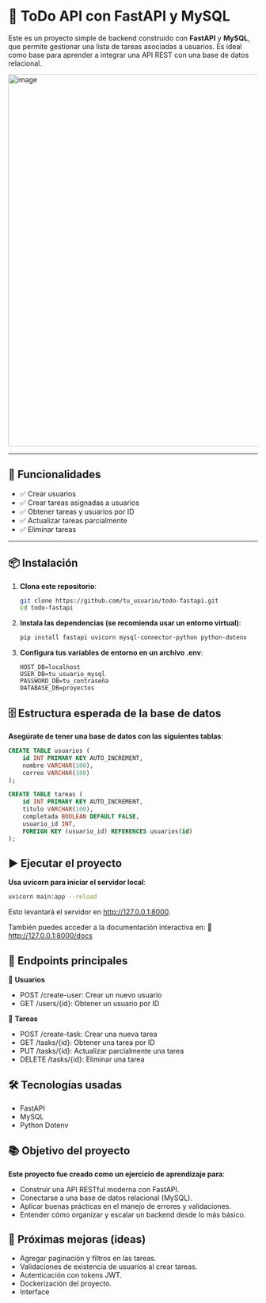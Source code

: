 # 📝 ToDo API con FastAPI y MySQL

Este es un proyecto simple de backend construido con **FastAPI** y **MySQL**, que permite gestionar una lista de tareas asociadas a usuarios. Es ideal como base para aprender a integrar una API REST con una base de datos relacional.

<img width="1863" height="752" alt="image" src="https://github.com/user-attachments/assets/cdc324cf-8b8c-4d13-b314-1118070c58cf" />

---

## 🚀 Funcionalidades

- ✅ Crear usuarios
- ✅ Crear tareas asignadas a usuarios
- ✅ Obtener tareas y usuarios por ID
- ✅ Actualizar tareas parcialmente
- ✅ Eliminar tareas

---

## 📦 Instalación

1. **Clona este repositorio**:

   ```bash
   git clone https://github.com/tu_usuario/todo-fastapi.git
   cd todo-fastapi
   ```

2. **Instala las dependencias (se recomienda usar un entorno virtual)**:

   ```bash
   pip install fastapi uvicorn mysql-connector-python python-dotenv
   ```

3. **Configura tus variables de entorno en un archivo .env**:

   ```env
   HOST_DB=localhost
   USER_DB=tu_usuario_mysql
   PASSWORD_DB=tu_contraseña
   DATABASE_DB=proyectos
   ```

## 🗄️ Estructura esperada de la base de datos

**Asegúrate de tener una base de datos con las siguientes tablas**:

```sql
CREATE TABLE usuarios (
    id INT PRIMARY KEY AUTO_INCREMENT,
    nombre VARCHAR(100),
    correo VARCHAR(100)
);

CREATE TABLE tareas (
    id INT PRIMARY KEY AUTO_INCREMENT,
    titulo VARCHAR(100),
    completada BOOLEAN DEFAULT FALSE,
    usuario_id INT,
    FOREIGN KEY (usuario_id) REFERENCES usuarios(id)
);
```

## ▶️ Ejecutar el proyecto

**Usa uvicorn para iniciar el servidor local**:

```bash
uvicorn main:app --reload
```

Esto levantará el servidor en http://127.0.0.1:8000.

También puedes acceder a la documentación interactiva en:
🔗 http://127.0.0.1:8000/docs

## 📌 Endpoints principales

🔹 **Usuarios**

- POST /create-user: Crear un nuevo usuario
- GET /users/{id}: Obtener un usuario por ID

🔹 **Tareas**

- POST /create-task: Crear una nueva tarea
- GET /tasks/{id}: Obtener una tarea por ID
- PUT /tasks/{id}: Actualizar parcialmente una tarea
- DELETE /tasks/{id}: Eliminar una tarea

## 🛠️ Tecnologías usadas

- FastAPI
- MySQL
- Python Dotenv

## 📚 Objetivo del proyecto

**Este proyecto fue creado como un ejercicio de aprendizaje para**:

- Construir una API RESTful moderna con FastAPI.
- Conectarse a una base de datos relacional (MySQL).
- Aplicar buenas prácticas en el manejo de errores y validaciones.
- Entender cómo organizar y escalar un backend desde lo más básico.

## 🧠 Próximas mejoras (ideas)

- Agregar paginación y filtros en las tareas.
- Validaciones de existencia de usuarios al crear tareas.
- Autenticación con tokens JWT.
- Dockerización del proyecto.
- Interface
